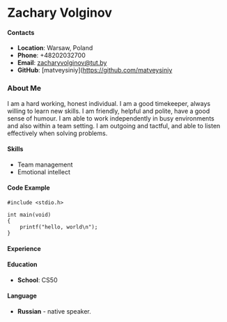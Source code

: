 # Zachary Volginov

#### Contacts
- **Location**: Warsaw, Poland
- **Phone**: +48202032700
- **Email**: zacharyvolginov@tut.by
- **GitHub**: [matveysiniy](https://github.com/matveysiniy

### About Me
I am a hard working, honest individual. I am a good timekeeper, always willing to learn new skills. I am friendly, helpful and polite, have a good sense of humour. I am able to work independently in busy environments and also within a team setting. I am outgoing and tactful, and able to listen effectively when solving problems.

#### Skills
- Team management
- Emotional intellect

#### Code Example
```
#include <stdio.h>

int main(void)
{
    printf("hello, world\n");
}
  ```

#### Experience

#### Education
- **School**: CS50

#### Language
- **Russian** - native speaker.